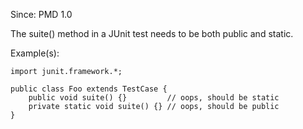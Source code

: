 Since: PMD 1.0

The suite() method in a JUnit test needs to be both public and static.

Example(s):
```
import junit.framework.*;

public class Foo extends TestCase {
    public void suite() {}         // oops, should be static
    private static void suite() {} // oops, should be public
}
```
